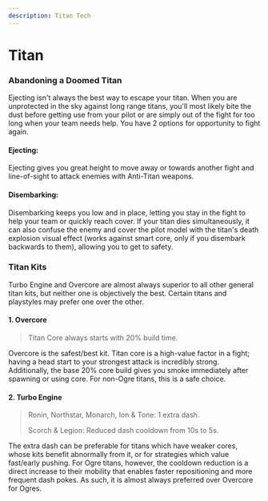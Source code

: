```yaml
---
description: Titan Tech
---
```


# Titan

### Abandoning a Doomed Titan

Ejecting isn't always the best way to escape your titan. When you are unprotected in the sky against Iong range titans, you'll most likely bite the dust before getting use from your pilot or are simply out of the fight for too long when your team needs help. You have 2 options for opportunity to fight again.

#### Ejecting:

Ejecting gives you great height to move away or towards another fight and line-of-sight to attack enemies with Anti-Titan weapons.

#### Disembarking:

Disembarking keeps you low and in place, letting you stay in the fight to help your team or quickly reach cover. If your titan dies simultaneously, it can also confuse the enemy and cover the pilot model with the titan's death explosion visual effect (works against smart core, only if you disembark backwards to them), allowing you to get to safety.

### Titan Kits

Turbo Engine and Overcore are almost always superior to all other general titan kits, but neither one is objectively the best. Certain titans and playstyles may prefer one over the other.&#x20;

#### 1. Overcore

> Titan Core always starts with 20% build time.

Overcore is the safest/best kit. Titan core is a high-value factor in a fight; having a head start to your strongest attack is incredibly strong. Additionally, the base 20% core build gives you smoke immediately after spawning or using core. For non-Ogre titans, this is a safe choice.

#### 2. Turbo Engine

> Ronin, Northstar, Monarch, Ion & Tone: 1 extra dash.
>
> Scorch & Legion: Reduced dash cooldown from 10s to 5s.

The extra dash can be preferable for titans which have weaker cores, whose kits benefit abnormally from it, or for strategies which value fast/early pushing. For Ogre titans, however, the cooldown reduction is a direct increase to their mobility that enables faster repositioning and more frequent dash pokes. As such, it is almost always preferred over Overcore for Ogres.
